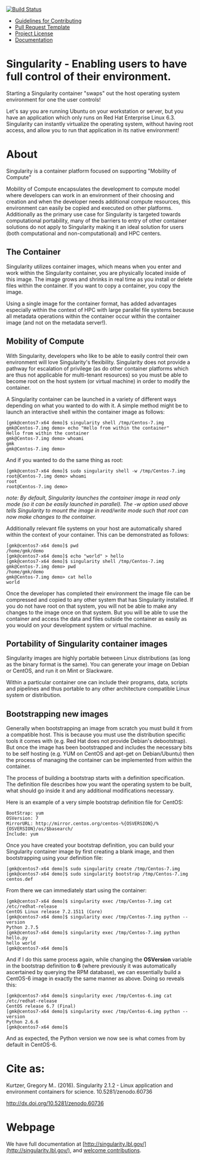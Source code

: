 [![Build Status](https://travis-ci.org/singularityware/singularity.svg?branch=master)](https://travis-ci.org/singularityware/singularity)

- [Guidelines for Contributing](CONTRIBUTING.md)
- [Pull Request Template](.github/PULL_REQUEST_TEMPLATE.md)
- [Project License](LICENSE.md)
- [Documentation](http://singularity.lbl.gov/)


# Singularity - Enabling users to have full control of their environment.

Starting a Singularity container "swaps" out the host operating system
environment for one the user controls!

Let's say you are running Ubuntu on your workstation or server, but you
have an application which only runs on Red Hat Enterprise Linux 6.3.
Singularity can instantly virtualize the operating system, without
having root access, and allow you to run that application in its native
environment!

# About

Singularity is a container platform focused on supporting "Mobility of
Compute" 

Mobility of Compute encapsulates the development to compute model where
developers can work in an environment of their choosing and creation and
when the developer needs additional compute resources, this environment
can easily be copied and executed on other platforms. Additionally as
the primary use case for Singularity is targeted towards computational
portability, many of the barriers to entry of other container solutions
do not apply to Singularity making it an ideal solution for users (both
computational and non-computational) and HPC centers.

## The Container
Singularity utilizes container images, which means when you enter and
work within the Singularity container, you are physically located inside
of this image. The image grows and shrinks in real time as you install
or delete files within the container. If you want to copy a container,
you copy the image.

Using a single image for the container format, has added advantages
especially within the context of HPC with large parallel file systems
because all metadata operations within the container occur within the
container image (and not on the metadata server!).

## Mobility of Compute
With Singularity, developers who like to be able to easily control their
own environment will love Singularity's flexibility. Singularity does not
provide a pathway for escalation of privilege (as do other container
platforms which are thus not applicable for multi-tenant resources) so
you must be able to become root on the host system (or virtual machine)
in order to modify the container.

A Singularity container can be launched in a variety of different ways
depending on what you wanted to do with it. A simple method might be to
launch an interactive shell within the container image as follows:

    [gmk@centos7-x64 demo]$ singularity shell /tmp/Centos-7.img 
    gmk@Centos-7.img demo> echo "Hello from within the container"
    Hello from within the container
    gmk@Centos-7.img demo> whoami
    gmk
    gmk@Centos-7.img demo> 

And if you wanted to do the same thing as root:

    [gmk@centos7-x64 demo]$ sudo singularity shell -w /tmp/Centos-7.img 
    root@Centos-7.img demo> whoami
    root
    root@Centos-7.img demo> 

*note: By default, Singularity launches the container image in read
only mode (so it can be easily launched in parallel). The -w option
used above tells Singularity to mount the image in read/write mode such
that root can now make changes to the container.*

Additionally relevant file systems on your host are automatically shared
within the context of your container. This can be demonstrated as
follows:

    [gmk@centos7-x64 demo]$ pwd
    /home/gmk/demo
    [gmk@centos7-x64 demo]$ echo "world" > hello
    [gmk@centos7-x64 demo]$ singularity shell /tmp/Centos-7.img 
    gmk@Centos-7.img demo> pwd
    /home/gmk/demo
    gmk@Centos-7.img demo> cat hello
    world

Once the developer has completed their environment the image file can be
compressed and copied to any other system that has Singularity installed.
If you do not have root on that system, you will not be able to make any
changes to the image once on that system. But you will be able to use
the container and access the data and files outside the container as
easily as you would on your development system or virtual machine.

## Portability of Singularity container images
Singularity images are highly portable between Linux distributions (as
long as the binary format is the same). You can generate your image on
Debian or CentOS, and run it on Mint or Slackware.

Within a particular container one can include their programs, data,
scripts and pipelines and thus portable to any other architecture
compatible Linux system or distribution.

## Bootstrapping new images
Generally when bootstrapping an image from scratch you must build it from
a compatible host. This is because you must use the distribution specific
tools it comes with (e.g. Red Hat does not provide Debian's debootstrap).
But once the image has been bootstrapped and includes the necessary bits
to be self hosting (e.g. YUM on CentOS and apt-get on Debian/Ubuntu) then
the process of managing the container can be implemented from within the
container.

The process of building a bootstrap starts with a definition
specification. The definition file describes how you want the operating
system to be built, what should go inside it and any additional
modifications necessary.

Here is an example of a very simple bootstrap definition file for CentOS:

    BootStrap: yum
    OSVersion: 7
    MirrorURL: http://mirror.centos.org/centos-%{OSVERSION}/%{OSVERSION}/os/$basearch/
    Include: yum

Once you have created your bootstrap definition, you can build your
Singularity container image by first creating a blank image, and then
bootstrapping using your definition file:

    [gmk@centos7-x64 demo]$ sudo singularity create /tmp/Centos-7.img
    [gmk@centos7-x64 demo]$ sudo singularity bootstrap /tmp/Centos-7.img centos.def

From there we can immediately start using the container:

    [gmk@centos7-x64 demo]$ singularity exec /tmp/Centos-7.img cat /etc/redhat-release 
    CentOS Linux release 7.2.1511 (Core) 
    [gmk@centos7-x64 demo]$ singularity exec /tmp/Centos-7.img python --version
    Python 2.7.5
    [gmk@centos7-x64 demo]$ singularity exec /tmp/Centos-7.img python hello.py 
    hello world
    [gmk@centos7-x64 demo]$ 

And if I do this same process again, while changing the **OSVersion**
variable in the bootstrap definition to **6** (where previously it was
automatically ascertained by querying the RPM database), we can
essentially build a CentOS-6 image in exactly the same manner as
above. Doing so reveals this:

    [gmk@centos7-x64 demo]$ singularity exec /tmp/Centos-6.img cat /etc/redhat-release 
    CentOS release 6.7 (Final)
    [gmk@centos7-x64 demo]$ singularity exec /tmp/Centos-6.img python --version
    Python 2.6.6
    [gmk@centos7-x64 demo]$ 

And as expected, the Python version we now see is what comes from by 
default in CentOS-6.

# Cite as:
Kurtzer, Gregory M.. (2016). Singularity 2.1.2 - Linux application and environment
containers for science. 10.5281/zenodo.60736

http://dx.doi.org/10.5281/zenodo.60736


# Webpage
We have full documentation at [http://singularity.lbl.gov/](http://singularity.lbl.gov/), and [welcome contributions](http://www.github.com/singularityware/singularityware.github.io).
